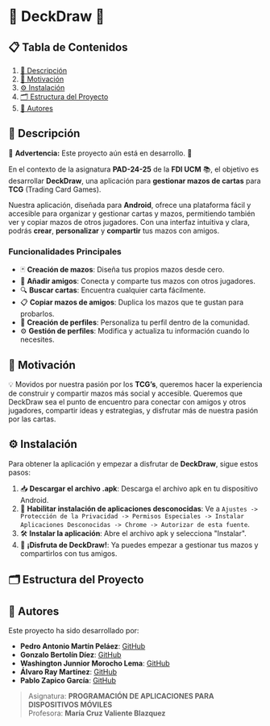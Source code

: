 # 🎴 DeckDraw 🎴

## 📋 Tabla de Contenidos
1. [📜 Descripción](#descripción)
2. [🎯 Motivación](#motivación)
3. [⚙️ Instalación](#instalación)
4. [🗂️ Estructura del Proyecto](#estructura-del-proyecto)
5. [👥 Autores](#autores)

## 📜 Descripción
🚧 **Advertencia:** Este proyecto aún está en desarrollo. 🚧

En el contexto de la asignatura **PAD-24-25** de la **FDI UCM** 📚, el objetivo es desarrollar **DeckDraw**, una aplicación para **gestionar mazos de cartas** para **TCG** (Trading Card Games).

Nuestra aplicación, diseñada para **Android**, ofrece una plataforma fácil y accesible para organizar y gestionar cartas y mazos, permitiendo también ver y copiar mazos de otros jugadores. Con una interfaz intuitiva y clara, podrás **crear**, **personalizar** y **compartir** tus mazos con amigos.

### Funcionalidades Principales
- 🃏 **Creación de mazos**: Diseña tus propios mazos desde cero.
- 👥 **Añadir amigos**: Conecta y comparte tus mazos con otros jugadores.
- 🔍 **Buscar cartas**: Encuentra cualquier carta fácilmente.
- 📋 **Copiar mazos de amigos**: Duplica los mazos que te gustan para probarlos.
- 👤 **Creación de perfiles**: Personaliza tu perfil dentro de la comunidad.
- ⚙️ **Gestión de perfiles**: Modifica y actualiza tu información cuando lo necesites.

## 🎯 Motivación
💡 Movidos por nuestra pasión por los **TCG’s**, queremos hacer la experiencia de construir y compartir mazos más social y accesible. Queremos que DeckDraw sea el punto de encuentro para conectar con amigos y otros jugadores, compartir ideas y estrategias, y disfrutar más de nuestra pasión por las cartas.

## ⚙️ Instalación
Para obtener la aplicación y empezar a disfrutar de **DeckDraw**, sigue estos pasos:

1. 📥 **Descargar el archivo .apk**: Descarga el archivo apk en tu dispositivo Android.
2. 🔐 **Habilitar instalación de aplicaciones desconocidas**: Ve a `Ajustes -> Protección de la Privacidad -> Permisos Especiales -> Instalar Aplicaciones Desconocidas -> Chrome -> Autorizar de esta fuente`.
3. 🛠️ **Instalar la aplicación**: Abre el archivo apk y selecciona "Instalar".
4. 🎉 **¡Disfruta de DeckDraw!**: Ya puedes empezar a gestionar tus mazos y compartirlos con tus amigos.

## 🗂️ Estructura del Proyecto
<!-- Añadir detalles de la estructura del proyecto -->

## 👥 Autores
Este proyecto ha sido desarrollado por:
- **Pedro Antonio Martín Peláez**: [GitHub](https://github.com/PedroAMP22)
- **Gonzalo Bertolín Díez**: [GitHub](https://github.com/gonzalete1)
- **Washington Junnior Morocho Lema**: [GitHub](https://github.com/Washing-Mr8)
- **Álvaro Ray Martínez**: [GitHub](https://github.com/alvaroray)
- **Pablo Zapico García**: [GitHub](https://github.com/pzapico23)

> Asignatura: **PROGRAMACIÓN DE APLICACIONES PARA DISPOSITIVOS MÓVILES**  
> Profesora: **María Cruz Valiente Blazquez**
